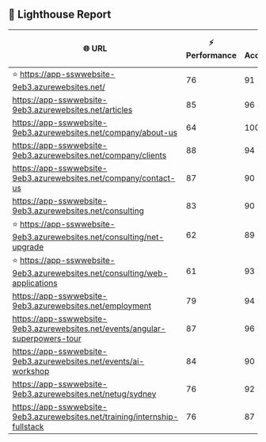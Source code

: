 ## 🚀 Lighthouse Report

| 🌐 URL | ⚡ Performance | ♿ Accessibility | ✅ Best Practices | 🔍 SEO | 📦 Bundle Size | 🗑️ Unused Bundle |
| --- | ----------- | ------------- | -------------- | --- | ---------------- | ---------------- |
| ⭐ https://app-sswwebsite-9eb3.azurewebsites.net/ | 76 | 91 | 78 | 100 | 7.49 MB | 4.66 MB |
| https://app-sswwebsite-9eb3.azurewebsites.net/articles | 85 | 96 | 78 | 92 | 4.25 MB | 2.05 MB |
| https://app-sswwebsite-9eb3.azurewebsites.net/company/about-us | 64 | 100 | 78 | 100 | 4.14 MB | 2.01 MB |
| https://app-sswwebsite-9eb3.azurewebsites.net/company/clients | 88 | 94 | 78 | 100 | 4.53 MB | 2.27 MB |
| https://app-sswwebsite-9eb3.azurewebsites.net/company/contact-us | 87 | 90 | 78 | 92 | 7.49 MB | 4.66 MB |
| https://app-sswwebsite-9eb3.azurewebsites.net/consulting | 83 | 90 | 74 | 100 | 5.26 MB | 2.24 MB |
| ⭐ https://app-sswwebsite-9eb3.azurewebsites.net/consulting/net-upgrade | 62 | 89 | 59 | 85 | 7.78 MB | 4.85 MB |
| ⭐ https://app-sswwebsite-9eb3.azurewebsites.net/consulting/web-applications | 61 | 93 | 59 | 85 | 7.76 MB | 4.85 MB |
| https://app-sswwebsite-9eb3.azurewebsites.net/employment | 79 | 94 | 78 | 100 | 4.38 MB | 2.03 MB |
| https://app-sswwebsite-9eb3.azurewebsites.net/events/angular-superpowers-tour | 87 | 96 | 74 | 100 | 7.52 MB | 4.70 MB |
| https://app-sswwebsite-9eb3.azurewebsites.net/events/ai-workshop | 84 | 90 | 74 | 92 | 7.51 MB | 4.71 MB |
| https://app-sswwebsite-9eb3.azurewebsites.net/netug/sydney | 76 | 92 | 78 | 92 | 4.62 MB | 2.29 MB |
| https://app-sswwebsite-9eb3.azurewebsites.net/training/internship-fullstack | 76 | 87 | 74 | 100 | 4.14 MB | 1.98 MB |